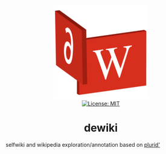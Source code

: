 <p align="center">
    <img src="https://raw.githubusercontent.com/plurid/dewiki/master/about/identity/dewiki-logo.png" height="250px">
    <br />
    <a target="_blank" href="https://github.com/plurid/dewiki/blob/master/LICENSE">
        <img src="https://img.shields.io/badge/license-MIT-blue.svg?colorB=1380C3&style=for-the-badge" alt="License: MIT">
    </a>
</p>


<h1 align="center">
    dewiki
</h1>


selfwiki and wikipedia exploration/annotation based on [plurid'](https://github.com/plurid/plurid)
